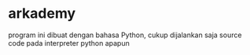 # arkademy
program ini dibuat dengan bahasa Python, cukup dijalankan saja source code pada interpreter python apapun
